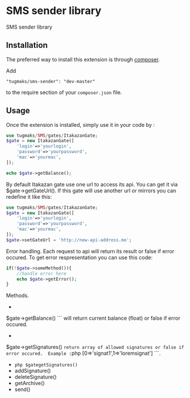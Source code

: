 SMS sender library
==================
SMS sender library

Installation
------------

The preferred way to install this extension is through [composer](http://getcomposer.org/download/).



Add

```
"tugmaks/sms-sender": "dev-master"
```

to the require section of your `composer.json` file.


Usage
-----

Once the extension is installed, simply use it in your code by  :

```php
use tugmaks/SMS/gates/ItakazanGate;
$gate = new ItakazanGate([
    'login'=>'yourlogin',
    'password'=>'yourpassword',
    'mac'=>'yourmac',
]);

echo $gate->getBalance();

```
By default Itakazan gate use one url to access its api. You can get it via $gate->getGateUrl(). If this gate will use another url or mirrors you can redefine it like this:
```php
use tugmaks/SMS/gates/ItakazanGate;
$gate = new ItakazanGate([
    'login'=>'yourlogin',
    'password'=>'yourpassword',
    'mac'=>'yourmac',
]);
$gate->setGateUrl = 'http://new-api-address.me';

```


Error handling.
Each request to api will return its result or false if error occured. To get error respresentation you can use this code:
```php
if(!$gate->someMethod()){
    //handle error here
    echo $gate->getError();
}

```

Methods.
* ```php
 $gate->getBalance() ``` will return current balance (float) or false if error occured.
* ```php
 $gate->getSignatures()  ``` return array of allowed signatures or false if error occured.  Example : ```php [0=>'signat1',1=>'loremsignat'] ```.
* ```php $gategetSignatures()  ```
* addSignature()
* deleteSignature()
* getArchive()
* send()